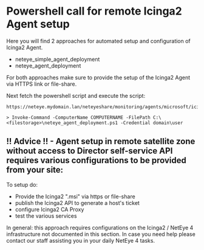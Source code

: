 # Powershell call for remote Icinga2 Agent setup

Here you will find 2 approaches for automated setup and configuration of Icinga2 Agent.

- neteye_simple_agent_deployment
- neteye_agent_deployment

For both approaches make sure to provide the setup of the Icinga2 Agent via HTTPS link or file-share.

Next fetch the powershell script and execute the script: 
```
https://neteye.mydomain.lan/neteyeshare/monitoring/agents/microsoft/icinga/neteye_agent_deployment.ps1

> Invoke-Command -ComputerName COMPUTERNAME -FilePath C:\<filestorage>\neteye_agent_deployment.ps1 -Credential domain\user
```

## !! Advice !! - Agent setup in remote satellite zone without access to Director self-service API requires various configurations to be provided from your site:

To setup do:
- Provide the Icinga2 ".msi" via https or file-share
- publish the Icinga2 API to generate a host's ticket
- configure Icinga2 CA Proxy
- test the various services

In general: this approach requires configurations on the Icinga2 / NetEye 4 infrastructure not documented in this section. In case you need help please contact our staff assisting you in your daily NetEye 4 tasks.
